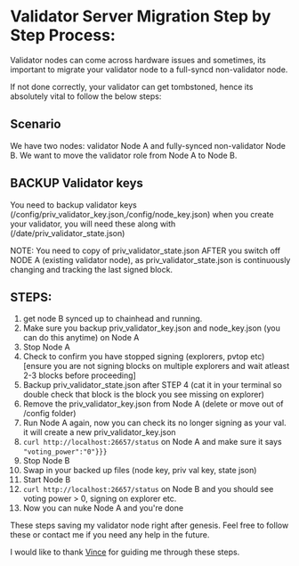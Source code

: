 
# Validator Server Migration Step by Step Process:

Validator nodes can come across hardware issues and sometimes, its important to migrate your validator node to a full-syncd non-validator node. 

If not done correctly, your validator can get tombstoned, hence its absolutely vital to follow the below steps:

## Scenario

We have two nodes: validator Node A and fully-synced non-validator Node B. We want to move the validator role from Node A to Node B.

## BACKUP Validator keys

You need to backup validator keys (/config/priv_validator_key.json,/config/node_key.json) when you create your validator, you will need these along with (/date/priv_validator_state.json)

NOTE: You need to copy of priv_validator_state.json AFTER you switch off NODE A (existing validator node), as priv_validator_state.json is continuously changing and tracking the last signed block. 

## STEPS:

1. get node B synced up to chainhead and running. 
2. Make sure you backup priv_validator_key.json and node_key.json (you can do this anytime) on Node A
3. Stop Node A
4. Check to confirm you have stopped signing (explorers, pvtop etc) [ensure you are not signing blocks on multiple explorers and wait atleast 2-3 blocks before proceeding]
5. Backup priv_validator_state.json after STEP 4 (cat it in your terminal so double check that block is the block you see missing on explorer)
6. Remove the priv_validator_key.json from Node A (delete or move out of /config folder)
7. Run Node A again, now you can check its no longer signing as your val. it will create a new priv_validator_key.json
8. ``curl http://localhost:26657/status``  on Node A and make sure it says ``"voting_power":"0"}}}``
9. Stop Node B
10. Swap in your backed up files (node key, priv val key, state json) 
11. Start Node B
12. ```curl http://localhost:26657/status```  on Node B and you should see voting power > 0, signing on explorer etc.
13. Now you can nuke Node A and you're done 

These steps saving my validator node right after genesis. Feel free to follow these or contact me if you need any help in the future.

I would like to thank [Vince](https://github.com/kw1knode) for guiding me through these steps. 
